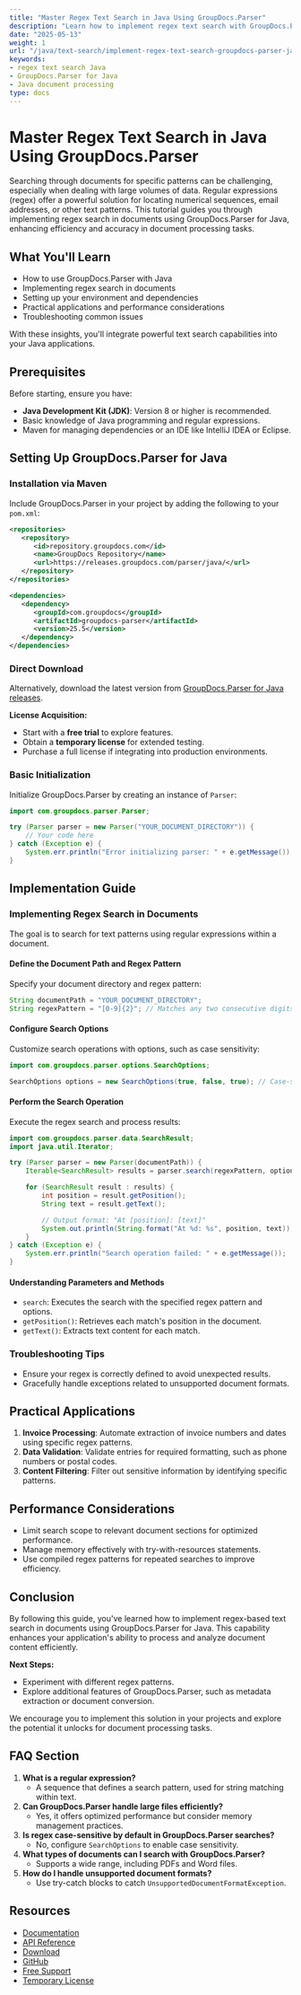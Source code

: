 ```yaml
---
title: "Master Regex Text Search in Java Using GroupDocs.Parser"
description: "Learn how to implement regex text search with GroupDocs.Parser for Java. Discover efficient document processing techniques and enhance your Java applications."
date: "2025-05-13"
weight: 1
url: "/java/text-search/implement-regex-text-search-groupdocs-parser-java/"
keywords:
- regex text search Java
- GroupDocs.Parser for Java
- Java document processing
type: docs
---
```

# Master Regex Text Search in Java Using GroupDocs.Parser

Searching through documents for specific patterns can be challenging, especially when dealing with large volumes of data. Regular expressions (regex) offer a powerful solution for locating numerical sequences, email addresses, or other text patterns. This tutorial guides you through implementing regex search in documents using GroupDocs.Parser for Java, enhancing efficiency and accuracy in document processing tasks.

## What You'll Learn
- How to use GroupDocs.Parser with Java
- Implementing regex search in documents
- Setting up your environment and dependencies
- Practical applications and performance considerations
- Troubleshooting common issues

With these insights, you'll integrate powerful text search capabilities into your Java applications.

## Prerequisites
Before starting, ensure you have:
- **Java Development Kit (JDK)**: Version 8 or higher is recommended.
- Basic knowledge of Java programming and regular expressions.
- Maven for managing dependencies or an IDE like IntelliJ IDEA or Eclipse.

## Setting Up GroupDocs.Parser for Java

### Installation via Maven
Include GroupDocs.Parser in your project by adding the following to your `pom.xml`:

```xml
<repositories>
   <repository>
      <id>repository.groupdocs.com</id>
      <name>GroupDocs Repository</name>
      <url>https://releases.groupdocs.com/parser/java/</url>
   </repository>
</repositories>

<dependencies>
   <dependency>
      <groupId>com.groupdocs</groupId>
      <artifactId>groupdocs-parser</artifactId>
      <version>25.5</version>
   </dependency>
</dependencies>
```

### Direct Download
Alternatively, download the latest version from [GroupDocs.Parser for Java releases](https://releases.groupdocs.com/parser/java/). 

**License Acquisition:**
- Start with a **free trial** to explore features.
- Obtain a **temporary license** for extended testing.
- Purchase a full license if integrating into production environments.

### Basic Initialization
Initialize GroupDocs.Parser by creating an instance of `Parser`:

```java
import com.groupdocs.parser.Parser;

try (Parser parser = new Parser("YOUR_DOCUMENT_DIRECTORY")) {
    // Your code here
} catch (Exception e) {
    System.err.println("Error initializing parser: " + e.getMessage());
}
```

## Implementation Guide

### Implementing Regex Search in Documents
The goal is to search for text patterns using regular expressions within a document.

#### Define the Document Path and Regex Pattern
Specify your document directory and regex pattern:

```java
String documentPath = "YOUR_DOCUMENT_DIRECTORY";
String regexPattern = "[0-9]{2}"; // Matches any two consecutive digits
```

#### Configure Search Options
Customize search operations with options, such as case sensitivity:

```java
import com.groupdocs.parser.options.SearchOptions;

SearchOptions options = new SearchOptions(true, false, true); // Case-sensitive search
```

#### Perform the Search Operation
Execute the regex search and process results:

```java
import com.groupdocs.parser.data.SearchResult;
import java.util.Iterator;

try (Parser parser = new Parser(documentPath)) {
    Iterable<SearchResult> results = parser.search(regexPattern, options);

    for (SearchResult result : results) {
        int position = result.getPosition();
        String text = result.getText();

        // Output format: "At [position]: [text]"
        System.out.println(String.format("At %d: %s", position, text));
    }
} catch (Exception e) {
    System.err.println("Search operation failed: " + e.getMessage());
}
```

#### Understanding Parameters and Methods
- `search`: Executes the search with the specified regex pattern and options.
- `getPosition()`: Retrieves each match's position in the document.
- `getText()`: Extracts text content for each match.

### Troubleshooting Tips
- Ensure your regex is correctly defined to avoid unexpected results.
- Gracefully handle exceptions related to unsupported document formats.

## Practical Applications
1. **Invoice Processing**: Automate extraction of invoice numbers and dates using specific regex patterns.
2. **Data Validation**: Validate entries for required formatting, such as phone numbers or postal codes.
3. **Content Filtering**: Filter out sensitive information by identifying specific patterns.

## Performance Considerations
- Limit search scope to relevant document sections for optimized performance.
- Manage memory effectively with try-with-resources statements.
- Use compiled regex patterns for repeated searches to improve efficiency.

## Conclusion
By following this guide, you've learned how to implement regex-based text search in documents using GroupDocs.Parser for Java. This capability enhances your application's ability to process and analyze document content efficiently.

**Next Steps:**
- Experiment with different regex patterns.
- Explore additional features of GroupDocs.Parser, such as metadata extraction or document conversion.

We encourage you to implement this solution in your projects and explore the potential it unlocks for document processing tasks.

## FAQ Section
1. **What is a regular expression?**
   - A sequence that defines a search pattern, used for string matching within text.
2. **Can GroupDocs.Parser handle large files efficiently?**
   - Yes, it offers optimized performance but consider memory management practices.
3. **Is regex case-sensitive by default in GroupDocs.Parser searches?**
   - No, configure `SearchOptions` to enable case sensitivity.
4. **What types of documents can I search with GroupDocs.Parser?**
   - Supports a wide range, including PDFs and Word files.
5. **How do I handle unsupported document formats?**
   - Use try-catch blocks to catch `UnsupportedDocumentFormatException`.

## Resources
- [Documentation](https://docs.groupdocs.com/parser/java/)
- [API Reference](https://reference.groupdocs.com/parser/java)
- [Download](https://releases.groupdocs.com/parser/java/)
- [GitHub](https://github.com/groupdocs-parser/GroupDocs.Parser-for-Java)
- [Free Support](https://forum.groupdocs.com/c/parser)
- [Temporary License](https://purchase.groupdocs.com/temporary-license/)
